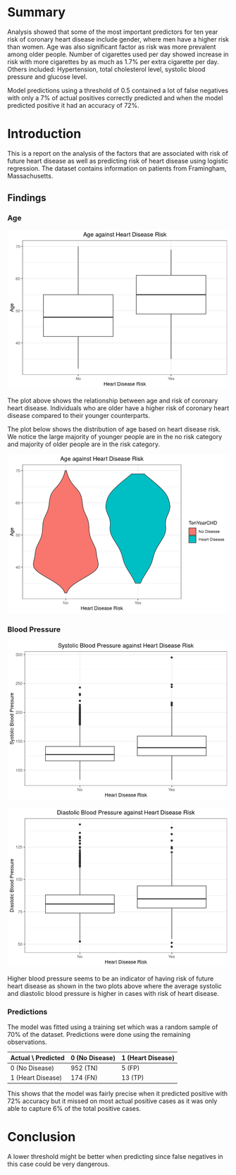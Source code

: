 # Summary
Analysis showed that some of the most important predictors for ten year risk of coronary heart disease include gender, where men have a higher risk than women. Age was also significant factor as risk was more prevalent among older people. Number of cigarettes used per day showed increase in risk with more cigarettes by as much as 1.7% per extra cigarette per day. Others included: Hypertension, total cholesterol level, systolic blood pressure and glucose level.

Model predictions using a threshold of 0.5 contained a lot of false negatives with only a 7% of actual positives correctly predicted and when the model predicted positive it had an accuracy of 72%.

# Introduction
This is a report on the analysis of the factors that are associated with risk of future heart disease as well as predicting risk of heart disease using logistic regression. The dataset contains information on patients from Framingham, Massachusetts.

## Findings
### Age
![Age against risk boxplot](images/age-v-risk-boxplot.png)

The plot above shows the relationship between age and risk of coronary heart disease. Individuals who are older have a higher risk of coronary heart disease compared to their younger counterparts.

The plot below shows the distribution of age based on heart disease risk. We notice the large majority of younger people are in the no risk category and majority of older people are in the risk category.

![Age against risk violin plot](images/age-v-risk.png)

### Blood Pressure
![Systolic Blood Pressure against risk boxplot](images/sysbp-v-tychd.png)

![Diastolic Blood Pressure against risk boxplot](images/diabp-v-tychd.png)

Higher blood pressure seems to be an indicator of having risk of future heart disease as shown in the two plots above where the average systolic and diastolic blood pressure is higher in cases with risk of heart disease. 

### Predictions
The model was fitted using a training set which was a random sample of 70% of the dataset. Predictions were done using the remaining observations.

| Actual \ Predicted | 0 (No Disease) | 1 (Heart Disease) |
|--------------------|----------------|--------------------|
| 0 (No Disease)     | 952 (TN)       | 5 (FP)             |
| 1 (Heart Disease)  | 174 (FN)       | 13 (TP)            |

This shows that the model was fairly precise when it predicted positive with 72% accuracy but it missed on most actual positive cases as it was only able to capture 6% of the total positive cases.

# Conclusion
A lower threshold might be better when predicting since false negatives in this case could be very dangerous.


